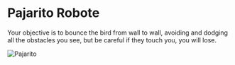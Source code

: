 # Pajarito Robote
Your objective is to bounce the bird from wall to wall, avoiding and dodging all the obstacles you see, but be careful if they touch you, you will lose.

![Pajarito](https://user-images.githubusercontent.com/68016784/164957318-0691f5b3-cd10-4cbc-b770-8558ef7882a8.gif)
